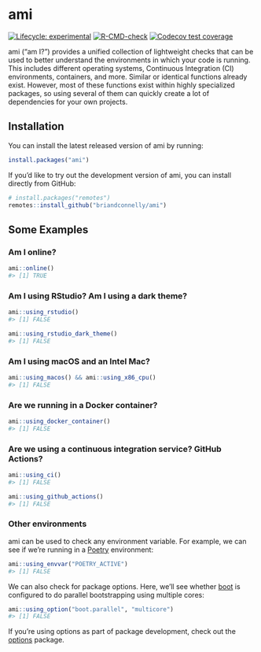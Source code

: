 
<!-- README.md is generated from README.Rmd. Please edit that file -->

# ami

<!-- badges: start -->

[![Lifecycle:
experimental](https://img.shields.io/badge/lifecycle-experimental-orange.svg)](https://lifecycle.r-lib.org/articles/stages.html#experimental)
[![R-CMD-check](https://github.com/briandconnelly/ami/actions/workflows/R-CMD-check.yaml/badge.svg)](https://github.com/briandconnelly/ami/actions/workflows/R-CMD-check.yaml)
[![Codecov test
coverage](https://codecov.io/gh/briandconnelly/ami/branch/main/graph/badge.svg)](https://app.codecov.io/gh/briandconnelly/ami?branch=main)
<!-- badges: end -->

ami (“am I?”) provides a unified collection of lightweight checks that
can be used to better understand the environments in which your code is
running. This includes different operating systems, Continuous
Integration (CI) environments, containers, and more. Similar or
identical functions already exist. However, most of these functions
exist within highly specialized packages, so using several of them can
quickly create a lot of dependencies for your own projects.

## Installation

You can install the latest released version of ami by running:

``` r
install.packages("ami")
```

If you’d like to try out the development version of ami, you can install
directly from GitHub:

``` r
# install.packages("remotes")
remotes::install_github("briandconnelly/ami")
```

## Some Examples

### Am I online?

``` r
ami::online()
#> [1] TRUE
```

### Am I using RStudio? Am I using a dark theme?

``` r
ami::using_rstudio()
#> [1] FALSE

ami::using_rstudio_dark_theme()
#> [1] FALSE
```

### Am I using macOS and an Intel Mac?

``` r
ami::using_macos() && ami::using_x86_cpu()
#> [1] FALSE
```

### Are we running in a Docker container?

``` r
ami::using_docker_container()
#> [1] FALSE
```

### Are we using a continuous integration service? GitHub Actions?

``` r
ami::using_ci()
#> [1] FALSE

ami::using_github_actions()
#> [1] FALSE
```

### Other environments

ami can be used to check any environment variable. For example, we can
see if we’re running in a [Poetry](https://python-poetry.org)
environment:

``` r
ami::using_envvar("POETRY_ACTIVE")
#> [1] FALSE
```

We can also check for package options. Here, we’ll see whether
[boot](https://cran.r-project.org/package=boot) is configured to do
parallel bootstrapping using multiple cores:

``` r
ami::using_option("boot.parallel", "multicore")
#> [1] FALSE
```

If you’re using options as part of package development, check out the
[options](https://cran.r-project.org/package=options) package.
